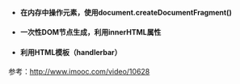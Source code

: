- #### 在内存中操作元素，使用document.createDocumentFragment()
- #### 一次性DOM节点生成，利用innerHTML属性
- #### 利用HTML模板（handlerbar）
参考：http://www.imooc.com/video/10628